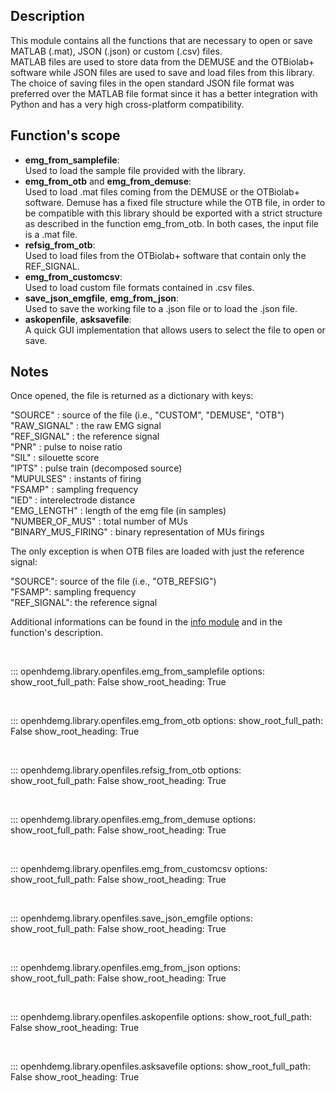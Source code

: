 Description
-----------
This module contains all the functions that are necessary to open or save
MATLAB (.mat), JSON (.json) or custom (.csv) files.<br>
MATLAB files are used to store data from the DEMUSE and the OTBiolab+
software while JSON files are used to save and load files from this
library.<br>
The choice of saving files in the open standard JSON file format was
preferred over the MATLAB file format since it has a better integration
with Python and has a very high cross-platform compatibility.

Function's scope
----------------
- **emg_from_samplefile**:<br>
    Used to load the sample file provided with the library.
- **emg_from_otb** and **emg_from_demuse**:<br>
    Used to load .mat files coming from the DEMUSE or the OTBiolab+
    software. Demuse has a fixed file structure while the OTB file, in
    order to be compatible with this library should be exported with a
    strict structure as described in the function emg_from_otb.
    In both cases, the input file is a .mat file.
- **refsig_from_otb**:<br>
    Used to load files from the OTBiolab+ software that contain only
    the REF_SIGNAL.
- **emg_from_customcsv**:<br>
    Used to load custom file formats contained in .csv files.
- **save_json_emgfile**, **emg_from_json**:<br>
    Used to save the working file to a .json file or to load the .json
    file.
- **askopenfile**, **asksavefile**:<br>
    A quick GUI implementation that allows users to select the file to
    open or save.

Notes
-----
Once opened, the file is returned as a dictionary with keys:<br>

"SOURCE" : source of the file (i.e., "CUSTOM", "DEMUSE", "OTB")<br>
"RAW_SIGNAL" : the raw EMG signal<br>
"REF_SIGNAL" : the reference signal<br>
"PNR" : pulse to noise ratio<br>
"SIL" : silouette score<br>
"IPTS" : pulse train (decomposed source)<br>
"MUPULSES" : instants of firing<br>
"FSAMP" : sampling frequency<br>
"IED" : interelectrode distance<br>
"EMG_LENGTH" : length of the emg file (in samples)<br>
"NUMBER_OF_MUS" : total number of MUs<br>
"BINARY_MUS_FIRING" : binary representation of MUs firings<br>

The only exception is when OTB files are loaded with just the reference signal:

"SOURCE": source of the file (i.e., "OTB_REFSIG")<br>
"FSAMP": sampling frequency<br>
"REF_SIGNAL": the reference signal<br>

Additional informations can be found in the
[info module](API_info.md#openhdemg.library.info.info.data) and in the
function's description.

<br/>

::: openhdemg.library.openfiles.emg_from_samplefile
    options:
        show_root_full_path: False
        show_root_heading: True

<br/>

::: openhdemg.library.openfiles.emg_from_otb
    options:
        show_root_full_path: False
        show_root_heading: True

<br/>

::: openhdemg.library.openfiles.refsig_from_otb
    options:
        show_root_full_path: False
        show_root_heading: True

<br/>

::: openhdemg.library.openfiles.emg_from_demuse
    options:
        show_root_full_path: False
        show_root_heading: True

<br/>

::: openhdemg.library.openfiles.emg_from_customcsv
    options:
        show_root_full_path: False
        show_root_heading: True

<br/>

::: openhdemg.library.openfiles.save_json_emgfile
    options:
        show_root_full_path: False
        show_root_heading: True

<br/>

::: openhdemg.library.openfiles.emg_from_json
    options:
        show_root_full_path: False
        show_root_heading: True

<br/>

::: openhdemg.library.openfiles.askopenfile
    options:
        show_root_full_path: False
        show_root_heading: True

<br/>

::: openhdemg.library.openfiles.asksavefile
    options:
        show_root_full_path: False
        show_root_heading: True

<br/>
